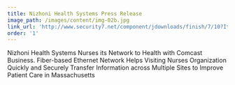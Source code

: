 ```yaml
---
title: Nizhoni Health Systems Press Release
image_path: /images/content/img-02b.jpg
link_url: 'http://www.security7.net/component/jdownloads/finish/7/10?Itemid=0'
order: '1'
---
```



Nizhoni Health Systems Nurses its Network to Health with Comcast Business. Fiber-based Ethernet Network Helps Visiting Nurses Organization Quickly and Securely Transfer Information across Multiple Sites to Improve Patient Care in Massachusetts